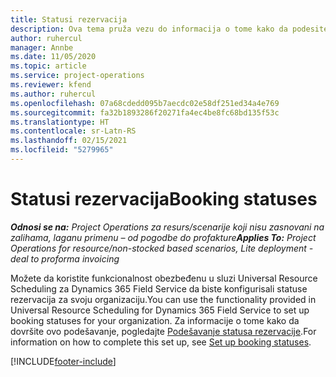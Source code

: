 ```yaml
---
title: Statusi rezervacija
description: Ova tema pruža vezu do informacija o tome kako da podesite statuse rezervacija za uslugu Project Operations.
author: ruhercul
manager: Annbe
ms.date: 11/05/2020
ms.topic: article
ms.service: project-operations
ms.reviewer: kfend
ms.author: ruhercul
ms.openlocfilehash: 07a68cdedd095b7aecdc02e58df251ed34a4e769
ms.sourcegitcommit: fa32b1893286f20271fa4ec4be8fc68bd135f53c
ms.translationtype: HT
ms.contentlocale: sr-Latn-RS
ms.lasthandoff: 02/15/2021
ms.locfileid: "5279965"
---
```

# <a name="booking-statuses"></a><span data-ttu-id="3194a-103">Statusi rezervacija</span><span class="sxs-lookup"><span data-stu-id="3194a-103">Booking statuses</span></span>

<span data-ttu-id="3194a-104">_**Odnosi se na:** Project Operations za resurs/scenarije koji nisu zasnovani na zalihama, laganu primenu – od pogodbe do profakture_</span><span class="sxs-lookup"><span data-stu-id="3194a-104">_**Applies To:** Project Operations for resource/non-stocked based scenarios, Lite deployment - deal to proforma invoicing_</span></span>

<span data-ttu-id="3194a-105">Možete da koristite funkcionalnost obezbeđenu u sluzi Universal Resource Scheduling za Dynamics 365 Field Service da biste konfigurisali statuse rezervacija za svoju organizaciju.</span><span class="sxs-lookup"><span data-stu-id="3194a-105">You can use the functionality provided in Universal Resource Scheduling for Dynamics 365 Field Service to set up booking statuses for your organization.</span></span> <span data-ttu-id="3194a-106">Za informacije o tome kako da dovršite ovo podešavanje, pogledajte [Podešavanje statusa rezervacije](https://docs.microsoft.com/dynamics365/field-service/set-up-booking-statuses).</span><span class="sxs-lookup"><span data-stu-id="3194a-106">For information on how to complete this set up, see [Set up booking statuses](https://docs.microsoft.com/dynamics365/field-service/set-up-booking-statuses).</span></span>


[!INCLUDE[footer-include](../includes/footer-banner.md)]